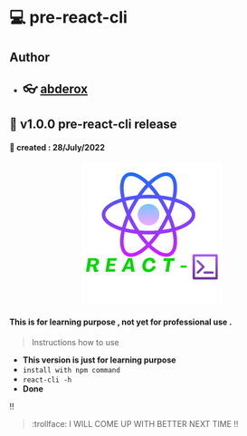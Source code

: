 # :computer: pre-react-cli

## Author

- ## :eyeglasses: [abderox](https://github.com/abderox/)

## :bookmark_tabs: __v1.0.0 pre-react-cli release__
#### :date: created : 28/July/2022
<p align="center"><img src = "https://github.com/abderox/pre-react-cli/blob/master/react-cli.png" alt="logo"/></p>

#### This is for learning purpose , not yet for professional use . 



> Instructions how to use 
- __This version is just for learning purpose__ 
- ``` install with npm command  ```
- ``` react-cli -h  ```
- __Done__

:bangbang:
> :trollface: I WILL COME UP WITH BETTER NEXT TIME  !!

